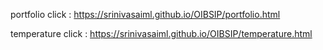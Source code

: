 portfolio click : https://srinivasaiml.github.io/OIBSIP/portfolio.html                                                     

temperature click : https://srinivasaiml.github.io/OIBSIP/temperature.html
